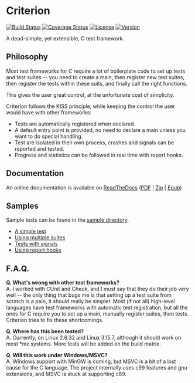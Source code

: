 
Criterion
=========

[![Build Status](https://travis-ci.org/Snaipe/Criterion.svg?branch=master)](https://travis-ci.org/Snaipe/Criterion) 
[![Coverage Status](https://coveralls.io/repos/Snaipe/Criterion/badge.svg?branch=master)](https://coveralls.io/r/Snaipe/Criterion?branch=master) 
[![License](https://img.shields.io/badge/license-MIT-blue.svg?style=flat)](https://github.com/Snaipe/Criterion/blob/master/LICENSE) 
[![Version](https://img.shields.io/github/tag/Snaipe/Criterion.svg?label=version&style=flat)](https://github.com/Snaipe/Criterion/releases)

A dead-simple, yet extensible, C test framework.

## Philosophy

Most test frameworks for C require a lot of boilerplate code to
set up tests and test suites -- you need to create a main,
then register new test suites, then register the tests within
these suits, and finally call the right functions.

This gives the user great control, at the unfortunate cost of simplicity.

Criterion follows the KISS principle, while keeping the control
the user would have with other frameworks:

* Tests are automatically registered when declared.
* A default entry point is provided, no need to declare a main
  unless you want to do special handling.
* Test are isolated in their own process, crashes and signals can be
  reported and tested.
* Progress and statistics can be followed in real time with report hooks.

## Documentation

An online documentation is available on [ReadTheDocs][online-docs] 
([PDF][pdf-docs] | [Zip][zip-docs] | [Epub][epub-docs])

## Samples

Sample tests can be found in the [sample directory][samples].

* [A simple test][sample-simple]
* [Using multiple suites][sample-suites]
* [Tests with signals][sample-signal]
* [Using report hooks][sample-report]

## F.A.Q.

**Q. What's wrong with other test frameworks?**  
A. I worked with CUnit and Check, and I must say that they do their job
   very well -- the only thing that bugs me is that setting up a test
   suite from scratch is a pain, it should really be simpler. Most
   (if not all) high-level languages have test frameworks with automatic
   test registration, but all the ones for C require you to set up a
   main, manually register suites, then tests. Criterion tries to
   fix these shortcomings.

**Q. Where has this been tested?**  
A. Currently, on Linux 2.6.32 and Linux 3.15.7, although it should work on
   most \*nix systems. More tests will be added on the build matrix.

**Q. Will this work under Windows/MSVC?**  
A. Windows support with MinGW is coming, but MSVC is a bit of a lost cause
   for the C language. The project internally uses c99 features and gnu
   extensions, and MSVC is stuck at supporting c89.

[online-docs]: http://criterion.readthedocs.org/
[pdf-docs]: http://readthedocs.org/projects/criterion/downloads/pdf/latest/
[zip-docs]: http://readthedocs.org/projects/criterion/downloads/htmlzip/latest/
[epub-docs]: http://readthedocs.org/projects/criterion/downloads/epub/latest/

[samples]: https://github.com/Snaipe/Criterion/tree/master/samples
[sample-simple]: https://github.com/Snaipe/Criterion/blob/master/samples/simple.c
[sample-suites]: https://github.com/Snaipe/Criterion/blob/master/samples/suites.c
[sample-signal]: https://github.com/Snaipe/Criterion/blob/master/samples/signal.c
[sample-report]: https://github.com/Snaipe/Criterion/blob/master/samples/report.c

